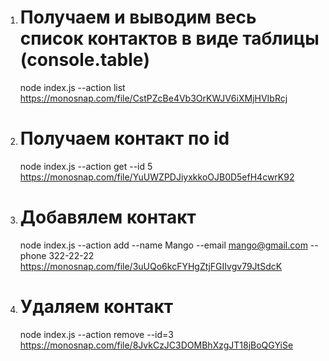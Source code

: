 1. # Получаем и выводим весь список контактов в виде таблицы (console.table)

   node index.js --action list
   https://monosnap.com/file/CstPZcBe4Vb3OrKWJV6iXMjHVIbRcj

2. # Получаем контакт по id

   node index.js --action get --id 5
   https://monosnap.com/file/YuUWZPDJiyxkkoOJB0D5efH4cwrK92

3. # Добавялем контакт

   node index.js --action add --name Mango --email mango@gmail.com --phone 322-22-22
   https://monosnap.com/file/3uUQo6kcFYHgZtjFGIIvgv79JtSdcK

4. # Удаляем контакт

   node index.js --action remove --id=3
   https://monosnap.com/file/8JvkCzJC3DOMBhXzgJT18jBoQGYiSe
